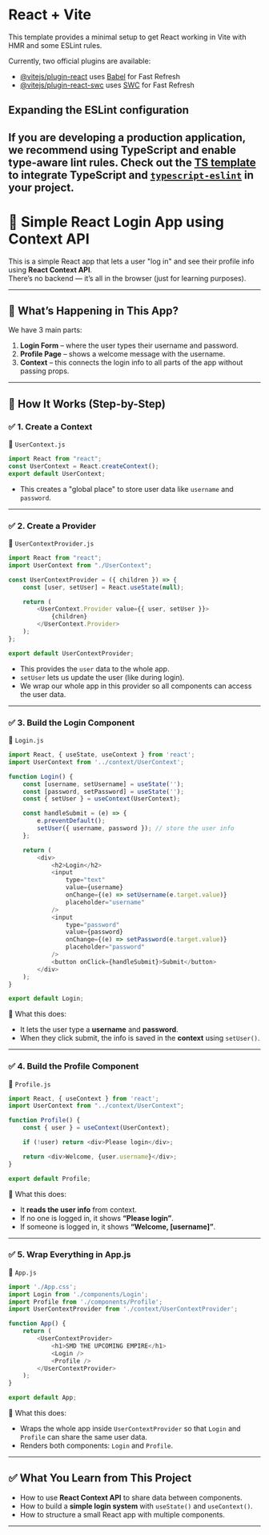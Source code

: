 # React + Vite

This template provides a minimal setup to get React working in Vite with HMR and some ESLint rules.

Currently, two official plugins are available:

- [@vitejs/plugin-react](https://github.com/vitejs/vite-plugin-react/blob/main/packages/plugin-react/README.md) uses [Babel](https://babeljs.io/) for Fast Refresh
- [@vitejs/plugin-react-swc](https://github.com/vitejs/vite-plugin-react-swc) uses [SWC](https://swc.rs/) for Fast Refresh

## Expanding the ESLint configuration

If you are developing a production application, we recommend using TypeScript and enable type-aware lint rules. Check out the [TS template](https://github.com/vitejs/vite/tree/main/packages/create-vite/template-react-ts) to integrate TypeScript and [`typescript-eslint`](https://typescript-eslint.io) in your project.
---




# 👋 Simple React Login App using Context API

This is a simple React app that lets a user "log in" and see their profile info using **React Context API**.  
There’s no backend — it’s all in the browser (just for learning purposes).

---

## 🧠 What’s Happening in This App?

We have 3 main parts:

1. **Login Form** – where the user types their username and password.
2. **Profile Page** – shows a welcome message with the username.
3. **Context** – this connects the login info to all parts of the app without passing props.

---

## 🔨 How It Works (Step-by-Step)

### ✅ 1. Create a Context
📄 `UserContext.js`

```js
import React from "react";
const UserContext = React.createContext();
export default UserContext;
```

- This creates a "global place" to store user data like `username` and `password`.

---

### ✅ 2. Create a Provider
📄 `UserContextProvider.js`

```js
import React from "react";
import UserContext from "./UserContext";

const UserContextProvider = ({ children }) => {
    const [user, setUser] = React.useState(null);

    return (
        <UserContext.Provider value={{ user, setUser }}>
            {children}
        </UserContext.Provider>
    );
};

export default UserContextProvider;
```

- This provides the `user` data to the whole app.
- `setUser` lets us update the user (like during login).
- We wrap our whole app in this provider so all components can access the user data.

---

### ✅ 3. Build the Login Component
📄 `Login.js`

```js
import React, { useState, useContext } from 'react';
import UserContext from '../context/UserContext';

function Login() {
    const [username, setUsername] = useState('');
    const [password, setPassword] = useState('');
    const { setUser } = useContext(UserContext);

    const handleSubmit = (e) => {
        e.preventDefault();
        setUser({ username, password }); // store the user info
    };

    return (
        <div>
            <h2>Login</h2>
            <input
                type="text"
                value={username}
                onChange={(e) => setUsername(e.target.value)}
                placeholder="username"
            />
            <input
                type="password"
                value={password}
                onChange={(e) => setPassword(e.target.value)}
                placeholder="password"
            />
            <button onClick={handleSubmit}>Submit</button>
        </div>
    );
}

export default Login;
```

🧾 What this does:

- It lets the user type a **username** and **password**.
- When they click submit, the info is saved in the **context** using `setUser()`.

---

### ✅ 4. Build the Profile Component
📄 `Profile.js`

```js
import React, { useContext } from 'react';
import UserContext from "../context/UserContext";

function Profile() {
    const { user } = useContext(UserContext);

    if (!user) return <div>Please login</div>;

    return <div>Welcome, {user.username}</div>;
}

export default Profile;
```

🧾 What this does:

- It **reads the user info** from context.
- If no one is logged in, it shows **“Please login”**.
- If someone is logged in, it shows **“Welcome, [username]”**.

---

### ✅ 5. Wrap Everything in App.js
📄 `App.js`

```js
import './App.css';
import Login from './components/Login';
import Profile from './components/Profile';
import UserContextProvider from './context/UserContextProvider';

function App() {
    return (
        <UserContextProvider>
            <h1>SMD THE UPCOMING EMPIRE</h1>
            <Login />
            <Profile />
        </UserContextProvider>
    );
}

export default App;
```

🧾 What this does:

- Wraps the whole app inside `UserContextProvider` so that `Login` and `Profile` can share the same user data.
- Renders both components: `Login` and `Profile`.

---

## ✅ What You Learn from This Project

- How to use **React Context API** to share data between components.
- How to build a **simple login system** with `useState()` and `useContext()`.
- How to structure a small React app with multiple components.

---




